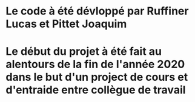 # Le code à été dévloppé par Ruffiner Lucas et Pittet Joaquim
# Le début du projet à été fait au alentours de la fin de l'année 2020 dans le but d'un project de cours et d'entraide entre collègue de travail
